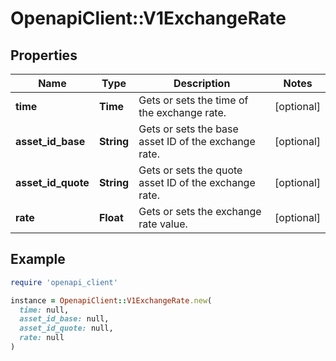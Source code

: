 # OpenapiClient::V1ExchangeRate

## Properties

| Name | Type | Description | Notes |
| ---- | ---- | ----------- | ----- |
| **time** | **Time** | Gets or sets the time of the exchange rate. | [optional] |
| **asset_id_base** | **String** | Gets or sets the base asset ID of the exchange rate. | [optional] |
| **asset_id_quote** | **String** | Gets or sets the quote asset ID of the exchange rate. | [optional] |
| **rate** | **Float** | Gets or sets the exchange rate value. | [optional] |

## Example

```ruby
require 'openapi_client'

instance = OpenapiClient::V1ExchangeRate.new(
  time: null,
  asset_id_base: null,
  asset_id_quote: null,
  rate: null
)
```


